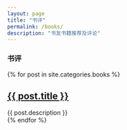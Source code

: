 ```yaml
---
layout: page
title: "书评"
permalink: /books/
description: "书友书籍推荐及评论"
---
```


<h3 class="section-heading text-center">书评</a></h3>
<div class="tiles">
{% for post in site.categories.books %}
                <h2><a href="{{ post.url }}">{{ post.title }}</a></h2>
                <div class="title-desc">{{ post.description }}</div>
{% endfor %}
</div><!-- /.tiles -->

